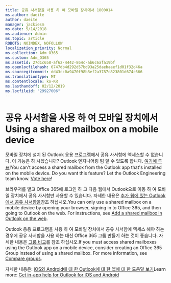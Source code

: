 ```yaml
---
title: 공유 사서함을 사용 하 여 모바일 장치에서 1800014
ms.author: daeite
author: daeite
manager: jackiesm
ms.date: 5/14/2018
ms.audience: Admin
ms.topic: article
ROBOTS: NOINDEX, NOFOLLOW
localization_priority: Normal
ms.collection: Adm_O365
ms.custom: Adm_O365
ms.assetid: 27d1c658-af62-4442-864c-ab6c6afa19bf
ms.openlocfilehash: 6747db4d292d57bd93a25daebaaef1d01f32d46a
ms.sourcegitcommit: dd43cc0a9470f98b8ef2a3787c823801d674c666
ms.translationtype: MT
ms.contentlocale: ko-KR
ms.lasthandoff: 02/12/2019
ms.locfileid: "29927006"
---
```

# <a name="using-a-shared-mailbox-on-a-mobile-device"></a><span data-ttu-id="e6585-102">공유 사서함을 사용 하 여 모바일 장치에서</span><span class="sxs-lookup"><span data-stu-id="e6585-102">Using a shared mailbox on a mobile device</span></span>

<span data-ttu-id="e6585-p101">모바일 장치에 설치 된 Outlook 응용 프로그램에서 공유 사서함에 액세스할 수 없습니다. 이 기능은 하 시겠습니까? Outlook 엔지니어링 팀 알 수 있도록 합니다. [여기에 투표](https://go.microsoft.com/fwlink/?linked=862116)!</span><span class="sxs-lookup"><span data-stu-id="e6585-p101">You can't access a shared mailbox from the Outlook app that's installed on the mobile device. Do you want this feature? Let the Outlook Engineering team know. [Vote here](https://go.microsoft.com/fwlink/?linked=862116)!</span></span>
  
<span data-ttu-id="e6585-p102">브라우저를 열고 Office 365에 로그인 하 고 다음 웹에서 Outlook으로 이동 하 여 모바일 장치에서 공유 사서함만 사용할 수 있습니다. 자세한 내용은 [추가 웹에 있는 Outlook에서 공유 사서함을](https://support.office.com/article/add-a-shared-mailbox-to-outlook-on-the-web-98b5a90d-4e38-415d-a030-f09a4cd28207)참조 하십시오.</span><span class="sxs-lookup"><span data-stu-id="e6585-p102">You can only use a shared mailbox on a mobile device by opening your browser, signing in to Office 365, and then going to Outlook on the web. For instructions, see [Add a shared mailbox in Outlook on the web](https://support.office.com/article/add-a-shared-mailbox-to-outlook-on-the-web-98b5a90d-4e38-415d-a030-f09a4cd28207).</span></span>
  
<span data-ttu-id="e6585-p103">Outlook 응용 프로그램을 사용 하 여 모바일 장치에서 공유 사서함에 액세스 해야 하는 경우에 공유 사서함을 사용 하는 대신 Office 365 그룹 만들기 하는 것이 좋습니다. 자세한 내용은 [그룹 비교](https://support.office.com/article/758759ad-63ee-4ea9-90a3-39f941897b7d.aspx)를 참조 하십시오.</span><span class="sxs-lookup"><span data-stu-id="e6585-p103">If you must access shared mailboxes using the Outlook app on a mobile device, consider creating an Office 365 Group instead of using a shared mailbox. For more information, see [Compare groups](https://support.office.com/article/758759ad-63ee-4ea9-90a3-39f941897b7d.aspx).</span></span>
  
<span data-ttu-id="e6585-111">자세한 내용은: [iOS와 Android에 대 한 Outlook에 대 한 앱에 대 한 도움말 보기](https://support.office.com/article/Get-in-app-help-for-Outlook-for-iOS-and-Android-218a22d1-9fa5-4889-b689-de1c63493243)</span><span class="sxs-lookup"><span data-stu-id="e6585-111">Learn more: [Get in-app help for Outlook for iOS and Android](https://support.office.com/article/Get-in-app-help-for-Outlook-for-iOS-and-Android-218a22d1-9fa5-4889-b689-de1c63493243)</span></span>
  

